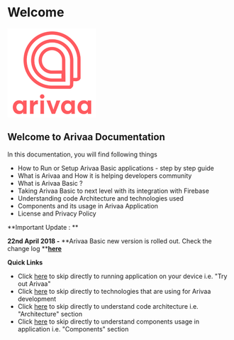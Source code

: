 # Welcome

![](../.gitbook/assets/logojj.png)

## **Welcome to Arivaa Documentation**

In this documentation, you will find following things

* How to Run or Setup Arivaa Basic applications - step by step guide
* What is Arivaa and How it is helping developers community
* What is Arivaa Basic ?
* Taking Arivaa Basic to next level with its integration with Firebase
* Understanding code Architecture and technologies used
* Components and its usage in Arivaa Application
* License and Privacy Policy

**Important Update : **

**22nd April 2018 -** **Arivaa Basic new version is rolled out. Check the change log **[**here**](../overview/release-notes.md)

**Quick Links**

* Click [here](../overview/try-out-arivaa.md) to skip directly to running application on your device i.e. "Try out Arivaa"
* Click [here](../overview/technologies.md) to skip directly to technologies that are using for Arivaa development 
* Click [here](../architecture/project-structure-and-organization.md) to skip directly to understand code architecture i.e. "Architecture" section
* Click [here](../components/form.md) to skip directly to understand components usage in application i.e. "Components" section




